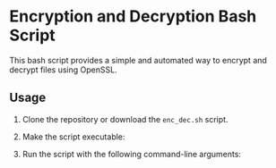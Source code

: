 # Encryption and Decryption Bash Script

This bash script provides a simple and automated way to encrypt and decrypt files using OpenSSL.

## Usage

1. Clone the repository or download the `enc_dec.sh` script.

3. Make the script executable:

4. Run the script with the following command-line arguments:

